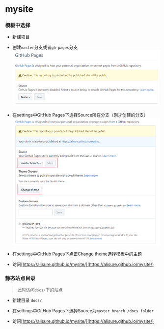 # mysite

### 模板中选择

* 新建项目

* 创建`master`分支或者`gh-pages`分支
![select source](readme/select_source.png)

* 在settings中GitHub Pages下选择Source所在分支（刚才创建的分支）
![select branch and theme](readme/select_branch_and_theme.png)

* 在settings中GitHub Pages下点击Change theme选择模板中的主题

* 访问[https://alisure.github.io/mysite/](https://alisure.github.io/mysite/)


### 静态站点目录

> 此时访问`docs/`下的站点

* 新建目录 `docs/`

* 在settings中GitHub Pages下选择Source为`master branch /docs folder`

* 访问[https://alisure.github.io/mysite/](https://alisure.github.io/mysite/)
